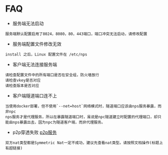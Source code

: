 # FAQ

- 服务端无法启动

```
服务端默认配置启用了8024，8080，80，443端口，端口冲突无法启动，请修改配置
```

- 服务端配置文件修改无效

```
install 之后，Linux 配置文件在 /etc/nps
```

- 客户端无法连接服务端

```
请检查配置文件中的所有端口是否在安全组，防火墙放行
请检查vkey是否对应
请检查版本是否对应
```

- 客户端隧道端口连不上

```
当使用docker部署，但不使用`--net=host`网络模式时，隧道端口应该由nps服务暴露，而非npc
nps服务才是代理服务，所以在暴露隧道端口时，虽说是npc隧道建立时配置的代理端口，却只能由nps暴露出去，因为npc为隧道客户端，而非代理服务。
```

- p2p穿透失败 [p2p服务](/example?id=p2p%e6%9c%8d%e5%8a%a1)

```
双方nat类型都是Symmetric Nat一定不成功，建议先查看nat类型。请按照文档操作(标题上有超链接)
```

